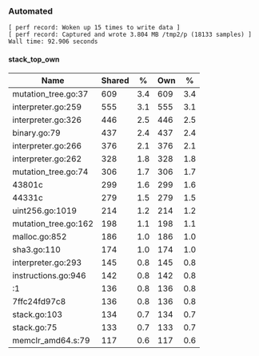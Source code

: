 ### Automated

```
[ perf record: Woken up 15 times to write data ]
[ perf record: Captured and wrote 3.804 MB /tmp2/p (18133 samples) ]
Wall time: 92.906 seconds
```

#### stack_top_own

Name                                             | Shared |   %   | Own |   %
-------------------------------------------------|--------|-------|-----|------
mutation_tree.go:37                              |    609 |   3.4 | 609 |   3.4
interpreter.go:259                               |    555 |   3.1 | 555 |   3.1
interpreter.go:326                               |    446 |   2.5 | 446 |   2.5
binary.go:79                                     |    437 |   2.4 | 437 |   2.4
interpreter.go:266                               |    376 |   2.1 | 376 |   2.1
interpreter.go:262                               |    328 |   1.8 | 328 |   1.8
mutation_tree.go:74                              |    306 |   1.7 | 306 |   1.7
43801c                                           |    299 |   1.6 | 299 |   1.6
44331c                                           |    279 |   1.5 | 279 |   1.5
uint256.go:1019                                  |    214 |   1.2 | 214 |   1.2
mutation_tree.go:162                             |    198 |   1.1 | 198 |   1.1
malloc.go:852                                    |    186 |   1.0 | 186 |   1.0
sha3.go:110                                      |    174 |   1.0 | 174 |   1.0
interpreter.go:293                               |    145 |   0.8 | 145 |   0.8
instructions.go:946                              |    142 |   0.8 | 142 |   0.8
<autogenerated>:1                                |    136 |   0.8 | 136 |   0.8
7ffc24fd97c8                                     |    136 |   0.8 | 136 |   0.8
stack.go:103                                     |    134 |   0.7 | 134 |   0.7
stack.go:75                                      |    133 |   0.7 | 133 |   0.7
memclr_amd64.s:79                                |    117 |   0.6 | 117 |   0.6
